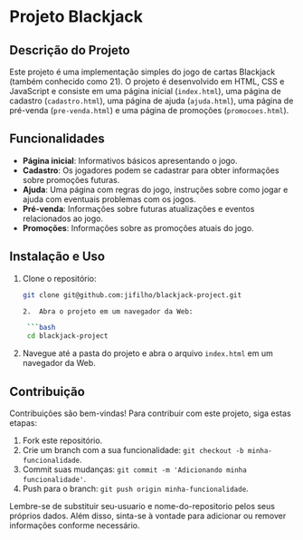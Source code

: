# Projeto Blackjack
## Descrição do Projeto

Este projeto é uma implementação simples do jogo de cartas Blackjack (também conhecido como 21). O projeto é desenvolvido em HTML, CSS e JavaScript e consiste em uma página inicial (`index.html`), uma página de cadastro (`cadastro.html`), uma página de ajuda (`ajuda.html`), uma página de pré-venda (`pre-venda.html`) e uma página de promoções (`promocoes.html`).

## Funcionalidades

- **Página inicial**: Informativos básicos apresentando o jogo.
- **Cadastro**: Os jogadores podem se cadastrar para obter informações sobre promoções futuras.
- **Ajuda**: Uma página com regras do jogo, instruções sobre como jogar e ajuda com eventuais problemas com os jogos.
- **Pré-venda**: Informações sobre futuras atualizações e eventos relacionados ao jogo.
- **Promoções**: Informações sobre as promoções atuais do jogo.

## Instalação e Uso

1. Clone o repositório:

   ```bash
   git clone git@github.com:jifilho/blackjack-project.git

   2.  Abra o projeto em um navegador da Web:

    ```bash
    cd blackjack-project
    ```
    
3.  Navegue até a pasta do projeto e abra o arquivo `index.html` em um navegador da Web.
    

## Contribuição

Contribuições são bem-vindas! Para contribuir com este projeto, siga estas etapas:

1.  Fork este repositório.
2.  Crie um branch com a sua funcionalidade: `git checkout -b minha-funcionalidade`.
3.  Commit suas mudanças: `git commit -m 'Adicionando minha funcionalidade'`.
4.  Push para o branch: `git push origin minha-funcionalidade`.

Lembre-se de substituir seu-usuario e nome-do-repositorio pelos seus próprios dados. Além disso, sinta-se à vontade para adicionar ou remover informações conforme necessário.
